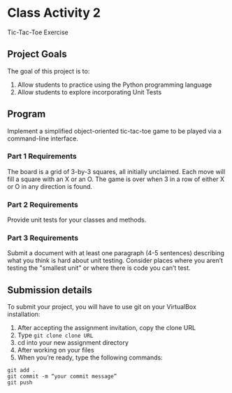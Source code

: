 # Class Activity 2

Tic-Tac-Toe Exercise
## Project Goals
The goal of this project is to:
1. Allow students to practice using the Python programming language
2. Allow students to explore incorporating Unit Tests

## Program
Implement a simplified object-oriented tic-tac-toe game to be played via a command-line interface.

### Part 1 Requirements 
The board is a grid of 3-by-3 squares, all initially unclaimed. Each move will fill a square with an X or an O.
The game is over when 3 in a row of either X or O in any direction is found.

### Part 2 Requirements
Provide unit tests for your classes and methods.
   
### Part 3 Requirements
Submit a document with at least one paragraph (4-5 sentences) describing what you think is hard about unit testing. Consider places where you aren’t testing the "smallest unit" or where there is code you can’t test.

## Submission details
To submit your project, you will have to use git on your VirtualBox installation:
1.	After accepting the assignment invitation, copy the clone URL
2.	Type 
```git clone clone URL```
3.	cd into your new assignment directory
4.	After working on your files
5.	When you’re ready, type the following commands: 
```
git add .
git commit -m “your commit message”
git push
```
